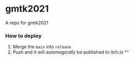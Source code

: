 # gmtk2021

A repo for gmtk2021

### How to deploy
1. Merge the `main` into `release`
2. Push and it will _automagically_ be published to itch.io ^^
